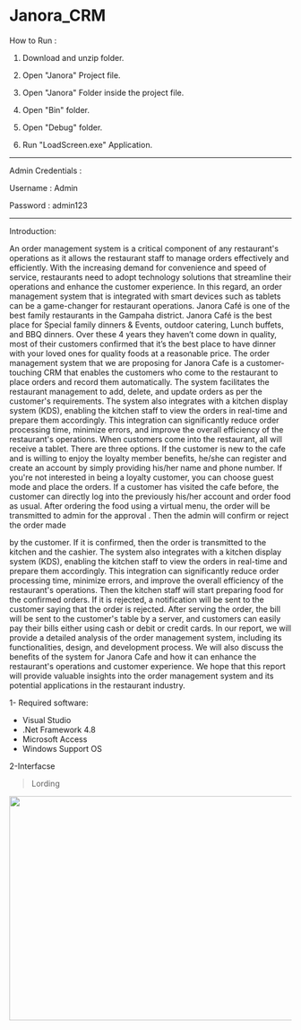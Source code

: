 # Janora_CRM

How to Run :


1. Download and unzip folder.


2. Open "Janora" Project file.


3. Open "Janora" Folder inside the project file.


4. Open "Bin" folder.


5. Open "Debug" folder.


6. Run "LoadScreen.exe" Application.


--------------------------------------------------------------------------------------------------------------------------------------------------------------------


Admin Credentials :

Username :  Admin


Password :  admin123


--------------------------------------------------------------------------------------------------------------------------------------------------------------------

Introduction:

An order management system is a critical
component of any restaurant's operations as
it allows the restaurant staff to manage
orders effectively and efficiently. With the
increasing demand for convenience and
speed of service, restaurants need to adopt
technology solutions that streamline their
operations and enhance the customer
experience. In this regard, an order
management system that is integrated with smart devices such as tablets can be a game-changer for restaurant operations.
Janora Café is one of the best family restaurants in the Gampaha district. Janora Café is the best place for Special family dinners & Events, outdoor catering, Lunch buffets, and BBQ dinners. Over these 4 years they haven’t come down in quality, most of their customers confirmed that it’s the best place to have dinner with your loved ones for quality foods at a reasonable price.
The order management system that we are proposing for Janora Cafe is a customer-touching CRM that enables the customers who come to the restaurant to place orders and record them automatically. The system facilitates the restaurant management to add, delete, and update orders as per the customer's requirements. The system also integrates with a kitchen display system (KDS), enabling the kitchen staff to view the orders in real-time and prepare them accordingly. This integration can significantly reduce order processing time, minimize errors, and improve the overall efficiency of the restaurant's operations.
When customers come into the restaurant, all will receive a tablet. There are three options. If the customer is new to the cafe and is willing to enjoy the loyalty member benefits, he/she can register and create an account by simply providing his/her name and phone number. If you're not interested in being a loyalty customer, you can choose guest mode and place the orders. If a customer has visited the cafe before, the customer can directly log into the previously his/her account and order food as usual. After ordering the food using a virtual menu, the order will be transmitted to admin for the approval . Then the admin will confirm or reject the order made
 
by the customer. If it is confirmed, then the order is transmitted to the kitchen and the cashier. The system also integrates with a kitchen display system (KDS), enabling the kitchen staff to view the orders in real-time and prepare them accordingly. This integration can significantly reduce order processing time, minimize errors, and improve the overall efficiency of the restaurant's operations. Then the kitchen staff will start preparing food for the confirmed orders. If it is rejected, a notification will be sent to the customer saying that the order is rejected. After serving the order, the bill will be sent to the customer's table by a server, and customers can easily pay their bills either using cash or debit or credit cards.
In our report, we will provide a detailed analysis of the order management system, including its functionalities, design, and development process. We will also discuss the benefits of the system for Janora Cafe and how it can enhance the restaurant's operations and customer experience. We hope that this report will provide valuable insights into the order management system and its potential applications in the restaurant industry.




1- Required software:
* Visual Studio
* .Net Framework 4.8 
* Microsoft Access
* Windows Support OS

2-Interfacse

>Lording
<img src="IMG/loading pageee.jpg" height="400" width="900">







